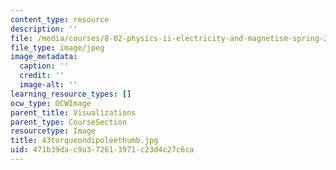 ```yaml
---
content_type: resource
description: ''
file: /media/courses/8-02-physics-ii-electricity-and-magnetism-spring-2007/471b39dac9a372613971c23d4c27c6ca_43torqueondipoleethumb.jpg
file_type: image/jpeg
image_metadata:
  caption: ''
  credit: ''
  image-alt: ''
learning_resource_types: []
ocw_type: OCWImage
parent_title: Visualizations
parent_type: CourseSection
resourcetype: Image
title: 43torqueondipoleethumb.jpg
uid: 471b39da-c9a3-7261-3971-c23d4c27c6ca
---
```

